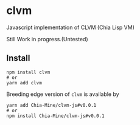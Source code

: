 # clvm

Javascript implementation of CLVM (Chia Lisp VM)

Still Work in progress.(Untested)

## Install
```shell
npm install clvm
# or
yarn add clvm
```

Breeding edge version of `clvm` is available by
```shell
yarn add Chia-Mine/clvm-js#v0.0.1
# or
npm install Chia-Mine/clvm-js#v0.0.1
```